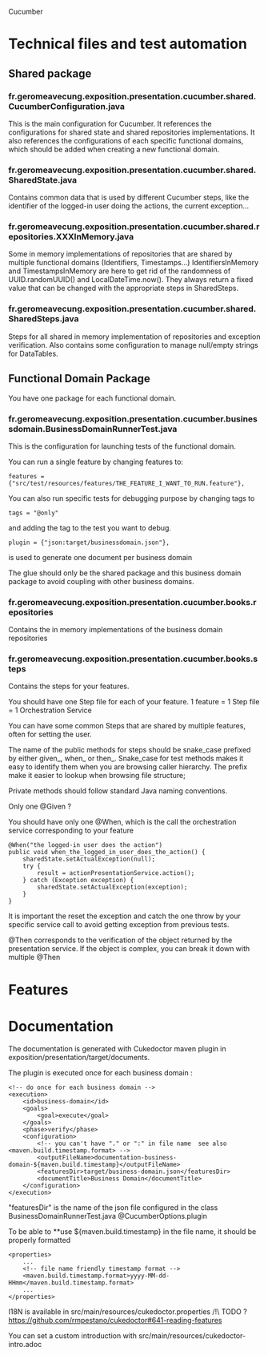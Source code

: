 Cucumber

# Technical files and test automation

## Shared package

### fr.geromeavecung.exposition.presentation.cucumber.shared.CucumberConfiguration.java

This is the main configuration for Cucumber. It references the configurations for shared state and shared repositories
implementations. It also references the configurations of each specific functional domains, which should be added when
creating a new functional domain.

### fr.geromeavecung.exposition.presentation.cucumber.shared.SharedState.java

Contains common data that is used by different Cucumber steps, like the identifier of the logged-in user doing the
actions, the current exception...

### fr.geromeavecung.exposition.presentation.cucumber.shared.repositories.XXXInMemory.java

Some in memory implementations of repositories that are shared by multiple functional domains (Identifiers,
Timestamps...)
IdentifiersInMemory and TimestampsInMemory are here to get rid of the randomness of UUID.randomUUID() and
LocalDateTime.now(). They always return a fixed value that can be changed with the appropriate steps in SharedSteps.

### fr.geromeavecung.exposition.presentation.cucumber.shared.SharedSteps.java

Steps for all shared in memory implementation of repositories and exception verification. Also contains some
configuration to manage null/empty strings for DataTables.

## Functional Domain Package

You have one package for each functional domain.

### fr.geromeavecung.exposition.presentation.cucumber.businessdomain.BusinessDomainRunnerTest.java

This is the configuration for launching tests of the functional domain.

You can run a single feature by changing features to:

```
features = {"src/test/resources/features/THE_FEATURE_I_WANT_TO_RUN.feature"},
``` 

You can also run specific tests for debugging purpose by changing tags to

```
tags = "@only"
```

and adding the tag to the test you want to debug.

```
plugin = {"json:target/businessdomain.json"},
```

is used to generate one document per business domain

The glue should only be the shared package and this business domain package to avoid coupling with other business
domains.

### fr.geromeavecung.exposition.presentation.cucumber.books.repositories

Contains the in memory implementations of the business domain repositories

### fr.geromeavecung.exposition.presentation.cucumber.books.steps

Contains the steps for your features.

You should have one Step file for each of your feature. 1 feature = 1 Step file = 1 Orchestration Service

You can have some common Steps that are shared by multiple features, often for setting the user.

The name of the public methods for steps should be snake_case prefixed by either given_, when_ or then_. Snake_case for
test methods makes it easy to identify them when you are browsing caller hierarchy. The prefix make it easier to lookup
when browsing file structure;

Private methods should follow standard Java naming conventions.


Only one @Given ?

You should have only one @When, which is the call the orchestration service corresponding to your feature

```
@When("the logged-in user does the action")
public void when_the_logged_in_user_does_the_action() {
    sharedState.setActualException(null);
    try {
        result = actionPresentationService.action();
    } catch (Exception exception) {
        sharedState.setActualException(exception);
    }
}
```
It is important the reset the exception and catch the one throw by your specific service call 
to avoid getting exception from previous tests. 

@Then corresponds to the verification of the object returned by the presentation service. If the object is
complex, you can break it down with multiple @Then

# Features

# Documentation

The documentation is generated with Cukedoctor maven plugin in exposition/presentation/target/documents.

The plugin is executed once for each business domain :
```
<!-- do once for each business domain -->
<execution>
    <id>business-domain</id>
    <goals>
        <goal>execute</goal>
    </goals>
    <phase>verify</phase>
    <configuration>
        <!-- you can't have "." or ":" in file name  see also <maven.build.timestamp.format> -->
        <outputFileName>documentation-business-domain-${maven.build.timestamp}</outputFileName>
        <featuresDir>target/business-domain.json</featuresDir>
        <documentTitle>Business Domain</documentTitle>
    </configuration>
</execution>
```
"featuresDir" is the name of the json file configured in the class BusinessDomainRunnerTest.java @CucumberOptions.plugin


To be able to **use ${maven.build.timestamp} in the file name, it should be properly formatted
```
<properties>
    ...
    <!-- file name friendly timestamp format -->
    <maven.build.timestamp.format>yyyy-MM-dd-HHmm</maven.build.timestamp.format>
    ...
</properties>
```

I18N is available in src/main/resources/cukedoctor.properties
/!\ TODO ? https://github.com/rmpestano/cukedoctor#641-reading-features

You can set a custom introduction with src/main/resources/cukedoctor-intro.adoc